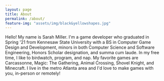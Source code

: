 ```yaml
---
layout: page
title: About
permalink: /about/
feature-img: "assets/img/black&yellowshapes.jpg"
---
```


Hello! My name is Sarah Miller. I'm a game developer who graduated in Spring '21 from Kennesaw State University with a BS in Computer Game Design and Development, minors in both Computer Science and Software Engineering, Honors Scholar designation, and summa cum laude. In my free time, I like to birdwatch, program, and nap. My favorite games are Carcassonne, Magic: The Gathering, Animal Crossing, Shovel Knight, and Minecraft. I live in the metro Atlanta area and I'd love to make games with you, in-person or remotely!
